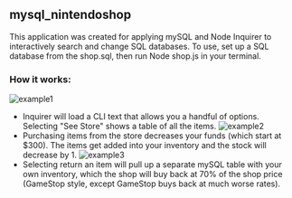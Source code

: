 ## mysql_nintendoshop

This application was created for applying mySQL and Node Inquirer to interactively search and change SQL databases. To use,
set up a SQL database from the shop.sql, then run Node shop.js in your terminal.

### How it works: 
![example1](https://imgur.com/a/I4ZwiOw)  
* Inquirer will load a CLI text that allows you a handful of options. Selecting "See Store" shows a table of all the items.
![example2](https://i.imgur.com/JHhOahy.png)
* Purchasing items from the store decreases your funds (which start at $300). The items get added into your inventory and the stock will decrease by 1.
![example3](https://i.imgur.com/3ZuhmgL.png)
* Selecting return an item will pull up a separate mySQL table with your own inventory, which the shop will buy back at 70% of the shop price (GameStop style, except GameStop buys back at much worse rates).






